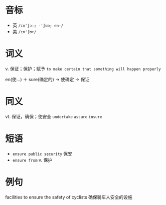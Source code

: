 # 音标

- 英 `/ɪn'ʃɔː; -'ʃʊə; en-/`
- 美 `/ɪn'ʃʊr/`

# 词义

v. 保证；保护；赋予
`to make certain that something will happen properly`



en(使…) ＋ sure(确定的) → 使确定 → 保证

# 同义

vt. 保证，确保；使安全
`undertake` `assure` `insure`

# 短语

- `ensure public security` 保安
- `ensure from` v. 保护

# 例句

facilities to ensure the safety of cyclists
确保骑车人安全的设施


